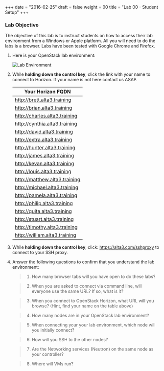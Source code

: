 +++
date = "2016-02-25"
draft = false
weight = 00
title = "Lab 00 - Student Setup"
+++

### Lab Objective

The objective of this lab is to instruct students on how to access their lab environment from a Windows or Apple platform. All you will need to do the labs is a browser. Labs have been tested with Google Chrome and Firefox. 

1. Here is your OpenStack lab environment: 

	![Lab Environment](https://i.imgur.com/diOquaU.png)

2. While **holding down the control key**, click the link with your name to connect to Horizon. If your name is not here contact us ASAP. 

    | Your Horizon FQDN
    | ---
    |http://brett.alta3.training
    |http://brian.alta3.training
    |http://charles.alta3.training
    |http://cynthia.alta3.training
    |http://david.alta3.training
    |http://extra.alta3.training
    |http://hunter.alta3.training
    |http://james.alta3.training
    |http://kevan.alta3.training
    |http://louis.alta3.training
    |http://matthew.alta3.training
    |http://michael.alta3.training
    |http://pamela.alta3.training
    |http://philip.alta3.training
    |http://quita.alta3.training
    |http://stuart.alta3.training
    |http://timothy.alta3.training
    |http://william.alta3.training

3. While **holding down the control key**, click: https://alta3.com/sshproxy to connect to your SSH proxy.
 
4. Answer the following questions to confirm that you understand the lab environment:

	>   1. How many browser tabs will you have open to do these labs?
	
	>   2. When you are asked to connect via command line, will everyone use the same URL?  If so, what is it?
	
	>   3. When you connect to OpenStack Horizon, what URL will you browse? (Hint, find your name on the table above)
	
	>   4. How many nodes are in your OpenStack lab environment?
	
	>   5. When connecting your your lab environment, which node will you initially connect?
	
	>   6. How will you SSH to the other nodes?

	>   7. Are the Networking services (Neutron) on the same node as your controller?

	>   8. Where will VMs run?
	
